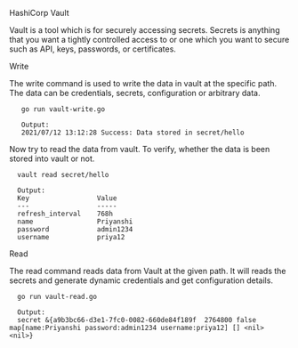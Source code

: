 HashiCorp Vault

  Vault is a tool which is for securely accessing secrets. Secrets is anything that you want a tightly controlled access to or one which you want to secure such as API, keys, passwords, or certificates.

  Write

  The write command is used to write the data in vault at the specific path. The data can be credentials, secrets, configuration or arbitrary data. 
       
       go run vault-write.go
       
       Output: 
       2021/07/12 13:12:28 Success: Data stored in secret/hello 
       
  Now try to read the data from vault. To verify, whether the data is been stored into vault or not.
  
      vault read secret/hello
      
      Output:
      Key                 Value
      ---                 -----
      refresh_interval    768h
      name                Priyanshi
      password            admin1234
      username            priya12
  
  Read

  The read  command reads data from Vault at the given path. It will reads the secrets and generate dynamic credentials and get configuration details.
  
      go run vault-read.go
      
      Output:
      secret &{a9b3bc66-d3e1-7fc0-0082-660de84f189f  2764800 false map[name:Priyanshi password:admin1234 username:priya12] [] <nil> <nil>}
  
      
